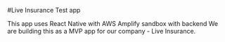 #Live Insurance Test app 

This app uses React Native with AWS Amplify sandbox with backend
We are building this as a MVP app for our company - Live Insurance.
